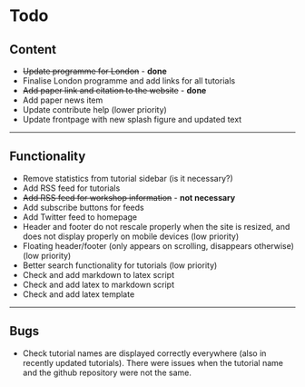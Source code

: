 # Todo 

## Content
- ~~Update programme for London~~ - **done**
- Finalise London programme and add links for all tutorials
- ~~Add paper link and citation to the website~~ - **done**
- Add paper news item
- Update contribute help (lower priority)
- Update frontpage with new splash figure and updated text

---

## Functionality
- Remove statistics from tutorial sidebar (is it necessary?)
- Add RSS feed for tutorials
- ~~Add RSS feed for workshop information~~ - **not necessary**
- Add subscribe buttons for feeds
- Add Twitter feed to homepage
- Header and footer do not rescale properly when the site is resized, and does not display properly on mobile devices (low priority)
- Floating header/footer (only appears on scrolling, disappears otherwise) (low priority)
- Better search functionality for tutorials (low priority)
- Check and add markdown to latex script
- Check and add latex to markdown script
- Check and add latex template

---

## Bugs
- Check tutorial names are displayed correctly everywhere (also in recently updated tutorials). There were issues when the tutorial name and the github repository were not the same.


